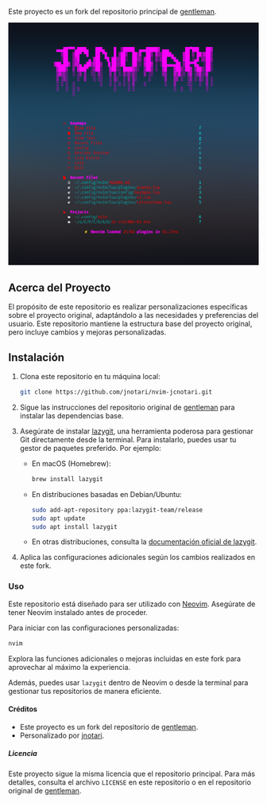 Este proyecto es un fork del repositorio principal de [gentleman](https://github.com/gentleman).

![Screenshot NeoVim MOD JCNOTARI](./image/screenshot.png)

## Acerca del Proyecto

El propósito de este repositorio es realizar personalizaciones específicas sobre el proyecto original, adaptándolo a las necesidades y preferencias del usuario.
Este repositorio mantiene la estructura base del proyecto original, pero incluye cambios y mejoras personalizadas.

## Instalación

1. Clona este repositorio en tu máquina local:

   ```bash
   git clone https://github.com/jnotari/nvim-jcnotari.git
   ```

2. Sigue las instrucciones del repositorio original de [gentleman](https://github.com/gentleman) para instalar las dependencias base.

3. Asegúrate de instalar [lazygit](https://github.com/jesseduffield/lazygit), una herramienta poderosa para gestionar Git directamente desde la terminal.
   Para instalarlo, puedes usar tu gestor de paquetes preferido. Por ejemplo:

   - En macOS (Homebrew):

     ```bash
     brew install lazygit
     ```

   - En distribuciones basadas en Debian/Ubuntu:

     ```bash
     sudo add-apt-repository ppa:lazygit-team/release
     sudo apt update
     sudo apt install lazygit
     ```

   - En otras distribuciones, consulta la [documentación oficial de lazygit](https://github.com/jesseduffield/lazygit#installation).

4. Aplica las configuraciones adicionales según los cambios realizados en este fork.

### Uso

Este repositorio está diseñado para ser utilizado con [Neovim](https://neovim.io/).
Asegúrate de tener Neovim instalado antes de proceder.

Para iniciar con las configuraciones personalizadas:

```bash
nvim
```

Explora las funciones adicionales o mejoras incluidas en este fork para aprovechar al máximo la experiencia.

Además, puedes usar `lazygit` dentro de Neovim o desde la terminal para gestionar tus repositorios de manera eficiente.

#### Créditos

- Este proyecto es un fork del repositorio de [gentleman](https://github.com/gentleman).
- Personalizado por [jnotari](https://github.com/jnotari).

##### Licencia

Este proyecto sigue la misma licencia que el repositorio principal.
Para más detalles, consulta el archivo `LICENSE` en este repositorio o en el repositorio original de [gentleman](https://github.com/gentleman).
